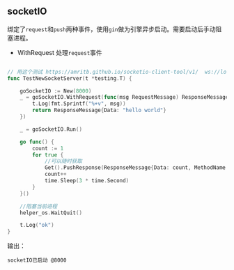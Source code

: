 
## socketIO

绑定了`request`和`push`两种事件，使用`gin`做为引擎异步启动。需要启动后手动阻塞进程。

- WithRequest 处理`request`事件

```go

// 用这个测试 https://amritb.github.io/socketio-client-tool/v1/  ws://localhost:8000
func TestNewSocketServer(t *testing.T) {

	goSocketIO := New(8000)
	_ = goSocketIO.WithRequest(func(msg RequestMessage) ResponseMessage {
		t.Log(fmt.Sprintf("%+v", msg))
		return ResponseMessage{Data: "hello world"}
	})

	_ = goSocketIO.Run()

    go func() {
        count := 1
        for true {
			//可以随时获取
            Get().PushResponse(ResponseMessage{Data: count, MethodName: "updateCount"})
            count++
            time.Sleep(3 * time.Second)
        }
    }()

	//阻塞当前进程
	helper_os.WaitQuit()

	t.Log("ok")
}
```


输出：

```
socketIO已启动 @8000
```




